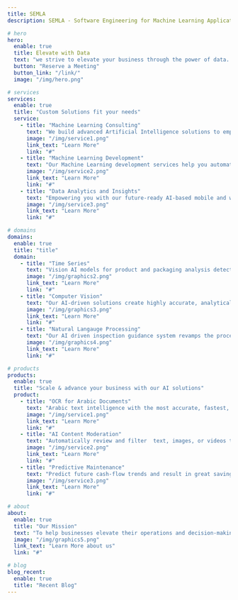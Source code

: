 ```yaml
---
title: SEMLA
description: SEMLA - Software Engineering for Machine Learning Applications

# hero
hero:
  enable: true
  title: Elevate with Data
  text: "we strive to elevate your business through the power of data. Join us on a journey to transform your organization and stay ahead of the curve."
  button: "Reserve a Meeting"
  button_link: "/link/"
  image: "/img/hero.png"

# services
services:
  enable: true
  title: "Custom Solutions fit your needs"
  service:
    - title: "Machine Learning Consulting"
      text: "We build advanced Artificial Intelligence solutions to empower enterprises"
      image: "/img/service1.png"
      link_text: "Learn More"
      link: "#"
    - title: "Machine Learning Development"
      text: "Our Machine Learning development services help you automate business "
      image: "/img/service2.png"
      link_text: "Learn More"
      link: "#"
    - title: "Data Analytics and Insights"
      text: "Empowering you with our future-ready AI-based mobile and web applications"
      image: "/img/service3.png"
      link_text: "Learn More"
      link: "#"

# domains
domains:
  enable: true
  title: "title"
  domain:
    - title: "Time Series"
      text: "Vision AI models for product and packaging analysis detect even the most minute defects, ensuring your customers stay safe and your organization continually meets quality"
      image: "/img/graphics2.png"
      link_text: "Learn More"
      link: "#"
    - title: "Computer Vision"
      text: "Our AI-driven solutions create highly accurate, analytically-driven models that can be used to predict future cash-flow trends and result in great savings, efficiency, and enhanced"
      image: "/img/graphics3.png"
      link_text: "Learn More"
      link: "#"
    - title: "Natural Langauge Processing"
      text: "Our AI driven inspection guidance system revamps the process of inspecting incoming imports with greater accuracy, providing border agents with insights and information"
      image: "/img/graphics4.png"
      link_text: "Learn More"
      link: "#"

# products
products:
  enable: true
  title: "Scale & advance your business with our AI solutions"
  product:
    - title: "OCR for Arabic Documents"
      text: "Arabic text intelligence with the most accurate, fastest, and most scalable"
      image: "/img/service1.png"
      link_text: "Learn More"
      link: "#"
    - title: "AI Content Moderation"
      text: "Automatically review and filter  text, images, or videos to ensure it aligns with defined standards and policies, promoting a safe and positive user experience."
      image: "/img/service2.png"
      link_text: "Learn More"
      link: "#"
    - title: "Predictive Maintenance"
      text: "Predict future cash-flow trends and result in great savings, efficiency"
      image: "/img/service3.png"
      link_text: "Learn More"
      link: "#"

# about
about:
  enable: true
  title: "Our Mission"
  text: "To help businesses elevate their operations and decision-making with the use of data analytics and machine learning techniques."
  image: "/img/graphics5.png"
  link_text: "Learn More about us"
  link: "#"

# blog
blog_recent:
  enable: true
  title: "Recent Blog"
---
```

